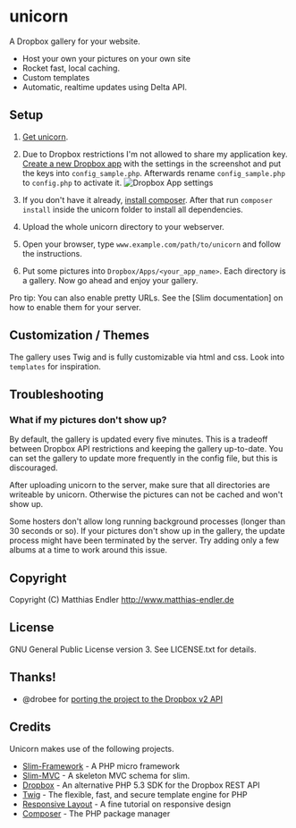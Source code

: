 unicorn
=======

A Dropbox gallery for your website.

* Host your own your pictures on your own site
* Rocket fast, local caching.
* Custom templates
* Automatic, realtime updates using Delta API.

Setup
-----

1. [Get unicorn](https://github.com/mre/unicorn/archive/master.zip).

2. Due to Dropbox restrictions I'm not allowed to share my application
   key. [Create a new Dropbox app](https://www.dropbox.com/developers/apps/create)
   with the settings in the screenshot and put the keys into `config_sample.php`.
   Afterwards rename `config_sample.php` to `config.php` to activate it.
   ![Dropbox App settings](https://raw.github.com/mre/unicorn/master/assets/img/create_app.png)

3. If you don't have it already, [install composer](https://getcomposer.org/doc/00-intro.md). After that run `composer install` inside the unicorn folder to install all dependencies.

4. Upload the whole unicorn directory to your webserver.

5. Open your browser, type `www.example.com/path/to/unicorn` and follow the instructions.

6. Put some pictures into `Dropbox/Apps/<your_app_name>`. Each directory is a gallery.
   Now go ahead and enjoy your gallery.

Pro tip: You can also enable pretty URLs.
See the [Slim documentation] on how to enable them for your server.

Customization / Themes
----------------------

The gallery uses Twig and is fully customizable via html and css.
Look into `templates` for inspiration.

Troubleshooting
---------------

### What if my pictures don't show up?

By default, the gallery is updated every five minutes. This is a tradeoff
between Dropbox API restrictions and keeping the gallery up-to-date.
You can set the gallery to update more frequently in the config file, but this is
discouraged.

After uploading unicorn to the server, make sure that all directories are writeable by unicorn.
Otherwise the pictures can not be cached and won't show up.

Some hosters don't allow long running background processes (longer than 30 seconds or so).
If your pictures don't show up in the gallery, the update process might have
been terminated by the server. Try adding only a few albums at a time to work
around this issue.


Copyright
---------

Copyright (C) Matthias Endler
http://www.matthias-endler.de

License
-------

GNU General Public License version 3.
See LICENSE.txt for details.


Thanks!
-------

* @drobee for [porting the project to the Dropbox v2 API](https://github.com/mre/unicorn/pull/3)


Credits
-------

Unicorn makes use of the following projects.

* [Slim-Framework](http://www.slimframework.com/) - A PHP micro framework
* [Slim-MVC](https://github.com/revuls/SlimMVC) - A skeleton MVC schema for slim.
* [Dropbox](https://github.com/BenTheDesigner/Dropbox) - An alternative PHP 5.3 SDK for the Dropbox REST API
* [Twig](http://twig.sensiolabs.org/) - The flexible, fast, and secure template engine for PHP
* [Responsive Layout](http://www.dwuser.com/education/content/creating-responsive-tiled-layout-with-pure-css/) - A fine tutorial on responsive design
* [Composer](http://getcomposer.org/) - The PHP package manager
